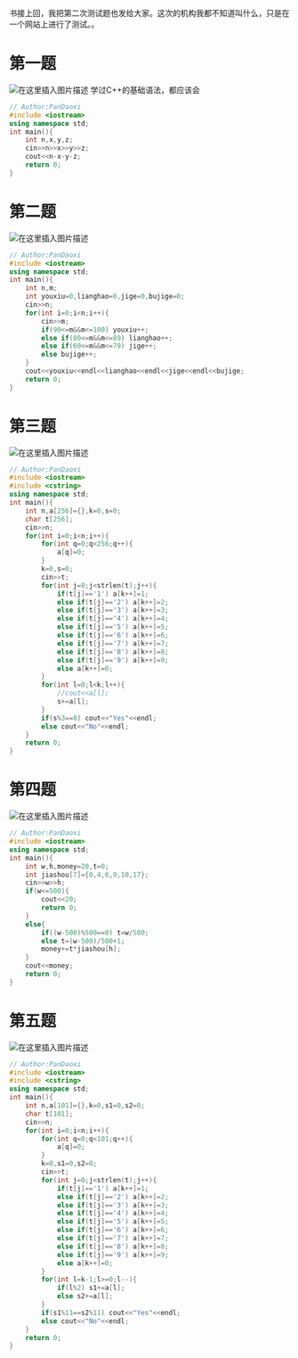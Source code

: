 书接上回，我把第二次测试题也发给大家。这次的机构我都不知道叫什么，只是在一个网站上进行了测试。。

# 第一题
![在这里插入图片描述](https://pic.2ge.org/cdn/?url=https://img-blog.csdnimg.cn/32da37b11c9a470ab56a916dd6d5759a.png)
学过C++的基础语法，都应该会

```cpp
// Author:PanDaoxi
#include <iostream>
using namespace std;
int main(){
	int n,x,y,z;
	cin>>n>>x>>y>>z;
	cout<<n-x-y-z;
	return 0;
}
```

# 第二题
![在这里插入图片描述](https://pic.2ge.org/cdn/?url=https://img-blog.csdnimg.cn/7c15322a431b44498d48db8bade1884c.png)

```cpp
// Author:PanDaoxi
#include <iostream>
using namespace std;
int main(){
	int n,m;
	int youxiu=0,lianghao=0,jige=0,bujige=0;
	cin>>n;
	for(int i=0;i<n;i++){
		cin>>m;
		if(90<=m&&m<=100) youxiu++;
		else if(80<=m&&m<=89) lianghao++;
		else if(60<=m&&m<=79) jige++;
		else bujige++;
	}
	cout<<youxiu<<endl<<lianghao<<endl<<jige<<endl<<bujige;
	return 0;
} 
```
# 第三题
![在这里插入图片描述](https://pic.2ge.org/cdn/?url=https://img-blog.csdnimg.cn/70e43e5ff11a418da7ccd3ddf53b41b0.png)

```cpp
// Author:PanDaoxi
#include <iostream>
#include <cstring>
using namespace std;
int main(){
	int n,a[256]={},k=0,s=0;
	char t[256];
	cin>>n;
	for(int i=0;i<n;i++){
		for(int q=0;q<256;q++){
			a[q]=0;
		}
		k=0,s=0;
		cin>>t;
		for(int j=0;j<strlen(t);j++){
			if(t[j]=='1') a[k++]=1;
			else if(t[j]=='2') a[k++]=2;
			else if(t[j]=='3') a[k++]=3;
			else if(t[j]=='4') a[k++]=4;
			else if(t[j]=='5') a[k++]=5;
			else if(t[j]=='6') a[k++]=6;
			else if(t[j]=='7') a[k++]=7;
			else if(t[j]=='8') a[k++]=8;
			else if(t[j]=='9') a[k++]=9;
			else a[k++]=0;
		}
		for(int l=0;l<k;l++){
			//cout<<a[l];
			s+=a[l];
		}
		if(s%3==0) cout<<"Yes"<<endl;
		else cout<<"No"<<endl;
	}
	return 0;
}
```
# 第四题
![在这里插入图片描述](https://pic.2ge.org/cdn/?url=https://img-blog.csdnimg.cn/5e3c7e0f13d543cca4bdf8119895fe4c.png)

```cpp
// Author:PanDaoxi
#include <iostream>
using namespace std;
int main(){
	int w,h,money=20,t=0;
	int jiashou[7]={0,4,6,9,10,17};
	cin>>w>>h;
	if(w<=500){
		cout<<20;
		return 0;
	}
	else{
		if((w-500)%500==0) t=w/500;
		else t=(w-500)/500+1;
		money+=t*jiashou[h];
	}
	cout<<money;
	return 0; 
} 
```
# 第五题
![在这里插入图片描述](https://pic.2ge.org/cdn/?url=https://img-blog.csdnimg.cn/d03e2ad6345a47d4a883b1a613e04bcc.png)

```cpp
// Author:PanDaoxi
#include <iostream>
#include <cstring>
using namespace std;
int main(){
	int n,a[101]={},k=0,s1=0,s2=0;
	char t[101];
	cin>>n;
	for(int i=0;i<n;i++){
		for(int q=0;q<101;q++){
			a[q]=0;
		}
		k=0,s1=0,s2=0;
		cin>>t;
		for(int j=0;j<strlen(t);j++){
			if(t[j]=='1') a[k++]=1;
			else if(t[j]=='2') a[k++]=2;
			else if(t[j]=='3') a[k++]=3;
			else if(t[j]=='4') a[k++]=4;
			else if(t[j]=='5') a[k++]=5;
			else if(t[j]=='6') a[k++]=6;
			else if(t[j]=='7') a[k++]=7;
			else if(t[j]=='8') a[k++]=8;
			else if(t[j]=='9') a[k++]=9;
			else a[k++]=0;
		}
		for(int l=k-1;l>=0;l--){
			if(l%2) s1+=a[l];
			else s2+=a[l];
		}
		if(s1%11==s2%11) cout<<"Yes"<<endl;
		else cout<<"No"<<endl;
	}
	return 0;
}
```

